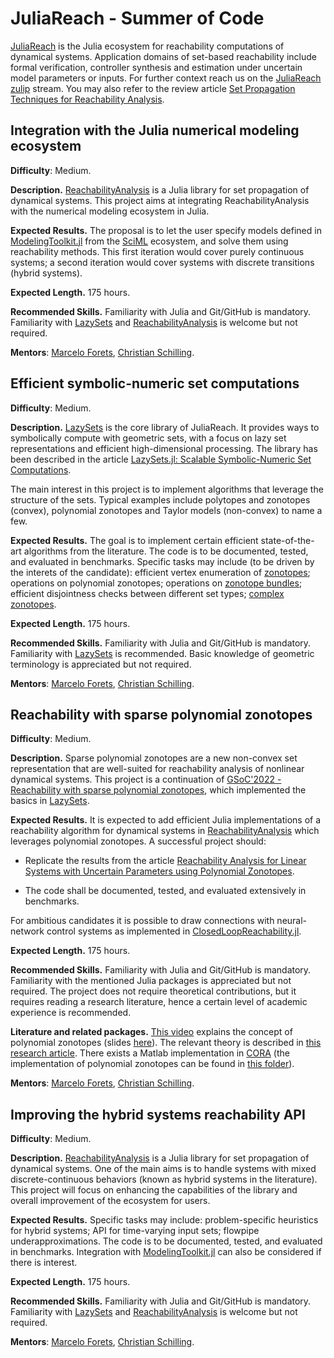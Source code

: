 # JuliaReach - Summer of Code

[JuliaReach](https://github.com/JuliaReach) is the Julia ecosystem for reachability computations of dynamical systems.
Application domains of set-based reachability include formal verification, controller synthesis and estimation under uncertain model parameters or inputs.
For further context reach us on the [JuliaReach zulip](https://julialang.zulipchat.com/#narrow/stream/278609-juliareach) stream. You may also refer to the review article [Set Propagation Techniques for Reachability Analysis](https://www.annualreviews.org/doi/abs/10.1146/annurev-control-071420-081941).

## Integration with the Julia numerical modeling ecosystem

**Difficulty**: Medium.

**Description.** [ReachabilityAnalysis](https://github.com/JuliaReach/ReachabilityAnalysis.jl) is a Julia library for set propagation of dynamical systems.
This project aims at integrating ReachabilityAnalysis with the numerical modeling ecosystem in Julia.

**Expected Results.** The proposal is to let the user specify models defined in [ModelingToolkit.jl](https://github.com/SciML/ModelingToolkit.jl) from the [SciML](https://github.com/sciml) ecosystem,
and solve them using reachability methods. This first iteration would cover purely continuous systems; a second iteration would cover systems with discrete transitions (hybrid systems).

**Expected Length.** 175 hours.

**Recommended Skills.** Familiarity with Julia and Git/GitHub is mandatory.
Familiarity with [LazySets](https://github.com/JuliaReach/LazySets.jl) and [ReachabilityAnalysis](https://github.com/JuliaReach/ReachabilityAnalysis.jl) is welcome but not required.

**Mentors**: [Marcelo Forets](https://github.com/mforets), [Christian Schilling](https://github.com/schillic).

## Efficient symbolic-numeric set computations

**Difficulty**: Medium.

**Description.** [LazySets](https://github.com/JuliaReach/LazySets.jl) is the core library of JuliaReach. It provides ways to symbolically compute with geometric sets, with a focus on lazy set representations and efficient high-dimensional processing. The library has been described in the article [LazySets.jl: Scalable Symbolic-Numeric Set Computations](https://proceedings.juliacon.org/papers/10.21105/jcon.00097).

The main interest in this project is to implement algorithms that leverage the structure of the sets. Typical examples include polytopes and zonotopes (convex), polynomial zonotopes and Taylor models (non-convex) to name a few.

**Expected Results.** The goal is to implement certain efficient state-of-the-art algorithms from the literature. The code is to be documented, tested, and evaluated in benchmarks. Specific tasks may include (to be driven by the interets of the candidate): efficient vertex enumeration of [zonotopes](https://juliareach.github.io/LazySets.jl/dev/lib/sets/Zonotope/#LazySets.Zonotope); operations on polynomial zonotopes; operations on [zonotope bundles](http://archive.www6.in.tum.de/www6/Main/Publications/Althoff2011f.pdf); efficient disjointness checks between different set types; [complex zonotopes](https://ieeexplore.ieee.org/document/7525593).

**Expected Length.** 175 hours.

**Recommended Skills.** Familiarity with Julia and Git/GitHub is mandatory. Familiarity with [LazySets](https://github.com/JuliaReach/LazySets.jl) is recommended. Basic knowledge of geometric terminology is appreciated but not required.

**Mentors**: [Marcelo Forets](https://github.com/mforets), [Christian Schilling](https://github.com/schillic).

## Reachability with sparse polynomial zonotopes

**Difficulty**: Medium.

**Description.** Sparse polynomial zonotopes are a new non-convex set representation that are well-suited for reachability analysis of nonlinear dynamical systems. This project is a continuation of [GSoC'2022 - Reachability with sparse polynomial zonotopes](https://summerofcode.withgoogle.com/archive/2022/projects/feZrZfQX), which implemented the basics in [LazySets](https://github.com/JuliaReach/LazySets.jl).

**Expected Results.** It is expected to add efficient Julia implementations of a reachability algorithm for dynamical systems in [ReachabilityAnalysis](https://github.com/JuliaReach/ReachabilityAnalysis.jl) which leverages polynomial zonotopes. A successful project should:

- Replicate the results from the article [Reachability Analysis for Linear Systems with Uncertain Parameters using Polynomial Zonotopes](https://dl.acm.org/doi/abs/10.1145/3575870.3587130).

- The code shall be documented, tested, and evaluated extensively in benchmarks.

For ambitious candidates it is possible to draw connections with neural-network control systems as implemented in [ClosedLoopReachability.jl](https://github.com/JuliaReach/ClosedLoopReachability.jl).

**Expected Length.** 175 hours.

**Recommended Skills.** Familiarity with Julia and Git/GitHub is mandatory. Familiarity with the mentioned Julia packages is appreciated but not required. The project does not require theoretical contributions, but it requires reading a research literature, hence a certain level of academic experience is recommended.

**Literature and related packages.** [This video](https://www.youtube.com/watch?v=iMtq6YeIsjA) explains the concept of polynomial zonotopes (slides [here](https://github.com/JuliaReach/juliareach-days-3-reachathon/blob/master/Challenge_5/Challenge5_PolynomialZonotopes.pdf)). The relevant theory is described in [this research article](https://arxiv.org/pdf/1901.01780). There exists a Matlab implementation in [CORA](https://tumcps.github.io/CORA/) (the implementation of polynomial zonotopes can be found in [this folder](https://github.com/TUMcps/CORA/tree/master/contSet/%40polyZonotope)).

**Mentors**: [Marcelo Forets](https://github.com/mforets), [Christian Schilling](https://github.com/schillic).

## Improving the hybrid systems reachability API

**Difficulty**: Medium.

**Description.** [ReachabilityAnalysis](https://github.com/JuliaReach/ReachabilityAnalysis.jl) is a Julia library for set propagation of dynamical systems. One of the main aims is to handle systems with mixed discrete-continuous behaviors (known as hybrid systems in the literature). This project will focus on enhancing the capabilities of the library and overall improvement of the ecosystem for users.

**Expected Results.**   Specific tasks may include: problem-specific heuristics for hybrid systems; API for time-varying input sets; flowpipe underapproximations. The code is to be documented, tested, and evaluated in benchmarks. Integration with [ModelingToolkit.jl](https://github.com/SciML/ModelingToolkit.jl) can also be considered if there is interest.

**Expected Length.** 175 hours.

**Recommended Skills.** Familiarity with Julia and Git/GitHub is mandatory. Familiarity with [LazySets](https://github.com/JuliaReach/LazySets.jl) and [ReachabilityAnalysis](https://github.com/JuliaReach/ReachabilityAnalysis.jl) is welcome but not required.

**Mentors**: [Marcelo Forets](https://github.com/mforets), [Christian Schilling](https://github.com/schillic).
